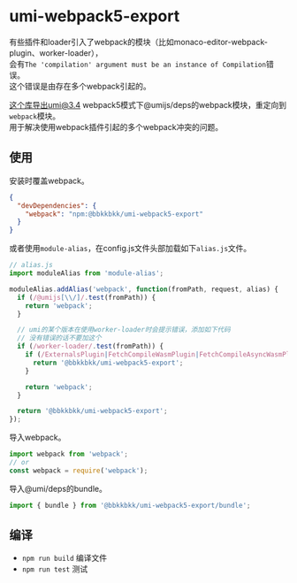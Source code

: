 # umi-webpack5-export

有些插件和loader引入了webpack的模块（比如monaco-editor-webpack-plugin、worker-loader），   
会有`The 'compilation' argument must be an instance of Compilation`错误。   
这个错误是由存在多个webpack引起的。

这个库导出umi@3.4 webpack5模式下@umijs/deps的webpack模块，重定向到`webpack`模块。  
用于解决使用webpack插件引起的多个webpack冲突的问题。

## 使用

安装时覆盖webpack。

```json
{
  "devDependencies": {
    "webpack": "npm:@bbkkbkk/umi-webpack5-export"
  }
}
```

或者使用`module-alias`，在config.js文件头部加载如下`alias.js`文件。

```javascript
// alias.js
import moduleAlias from 'module-alias';

moduleAlias.addAlias('webpack', function(fromPath, request, alias) {
  if (/@umijs[\\/]/.test(fromPath)) {
    return 'webpack';
  }

  // umi的某个版本在使用worker-loader时会提示错误，添加如下代码
  // 没有错误的话不要加这个
  if (/worker-loader/.test(fromPath)) {
    if (/ExternalsPlugin|FetchCompileWasmPlugin|FetchCompileAsyncWasmPlugin/i.test(request)) {
      return '@bbkkbkk/umi-webpack5-export';
    }

    return 'webpack';
  }

  return '@bbkkbkk/umi-webpack5-export';
});
```

导入webpack。

```javascript
import webpack from 'webpack';
// or
const webpack = require('webpack');
```

导入@umi/deps的bundle。

```javascript
import { bundle } from '@bbkkbkk/umi-webpack5-export/bundle';
```

## 编译

* `npm run build` 编译文件
* `npm run test` 测试
